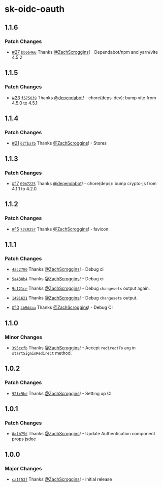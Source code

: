 # sk-oidc-oauth

## 1.1.6

### Patch Changes

- [#27](https://github.com/ZachScroggins/sk-oidc-oauth/pull/27) [`bb6b466`](https://github.com/ZachScroggins/sk-oidc-oauth/commit/bb6b4660667d4bafcd4fe2258c25abc55101bf89) Thanks [@ZachScroggins](https://github.com/ZachScroggins)! - Dependabot/npm and yarn/vite 4.5.2

## 1.1.5

### Patch Changes

- [#23](https://github.com/ZachScroggins/sk-oidc-oauth/pull/23) [`f575039`](https://github.com/ZachScroggins/sk-oidc-oauth/commit/f57503974d9f544180435f883a8de83effd2bd38) Thanks [@dependabot](https://github.com/apps/dependabot)! - chore(deps-dev): bump vite from 4.5.0 to 4.5.1

## 1.1.4

### Patch Changes

- [#21](https://github.com/ZachScroggins/sk-oidc-oauth/pull/21) [`67fba7b`](https://github.com/ZachScroggins/sk-oidc-oauth/commit/67fba7b7c4a0f8d1975595bb4e343fb77eac410e) Thanks [@ZachScroggins](https://github.com/ZachScroggins)! - Stores

## 1.1.3

### Patch Changes

- [#17](https://github.com/ZachScroggins/sk-oidc-oauth/pull/17) [`09b7225`](https://github.com/ZachScroggins/sk-oidc-oauth/commit/09b7225a1f977776189b40cfafd94413768c6d27) Thanks [@dependabot](https://github.com/apps/dependabot)! - chore(deps): bump crypto-js from 4.1.1 to 4.2.0

## 1.1.2

### Patch Changes

- [#15](https://github.com/ZachScroggins/sk-oidc-oauth/pull/15) [`73c0257`](https://github.com/ZachScroggins/sk-oidc-oauth/commit/73c0257bde45d62bf090cea3ab025803141a49df) Thanks [@ZachScroggins](https://github.com/ZachScroggins)! - favicon

## 1.1.1

### Patch Changes

- [`4ac2780`](https://github.com/ZachScroggins/sk-oidc-oauth/commit/4ac27807ff8771d99d8a8bb3a37d62d97757cd71) Thanks [@ZachScroggins](https://github.com/ZachScroggins)! - Debug ci

- [`5a438b4`](https://github.com/ZachScroggins/sk-oidc-oauth/commit/5a438b40ebf6737b1082a68fa6d9252186281a0e) Thanks [@ZachScroggins](https://github.com/ZachScroggins)! - Debug ci

- [`9c121ce`](https://github.com/ZachScroggins/sk-oidc-oauth/commit/9c121ce406e0da3dca23c6c3f97096aed7a315f9) Thanks [@ZachScroggins](https://github.com/ZachScroggins)! - Debug `changesets` output again.

- [`1491621`](https://github.com/ZachScroggins/sk-oidc-oauth/commit/14916210afb1eeaa71097b65e5127f85defa5c4f) Thanks [@ZachScroggins](https://github.com/ZachScroggins)! - Debug `changesets` output.

- [#10](https://github.com/ZachScroggins/sk-oidc-oauth/pull/10) [`4b9ddaa`](https://github.com/ZachScroggins/sk-oidc-oauth/commit/4b9ddaace2ab739b9e607b82a4d203950ab88c65) Thanks [@ZachScroggins](https://github.com/ZachScroggins)! - Debug CI

## 1.1.0

### Minor Changes

- [`395ccfb`](https://github.com/ZachScroggins/sk-oidc-oauth/commit/395ccfbe9c1dfb510f15ff227db056920a38890a) Thanks [@ZachScroggins](https://github.com/ZachScroggins)! - Accept `redirectTo` arg in `startSigninRedirect` method.

## 1.0.2

### Patch Changes

- [`92fc9bd`](https://github.com/ZachScroggins/sk-oidc-oauth/commit/92fc9bd276ae298b6c3321155f86d793df3a2610) Thanks [@ZachScroggins](https://github.com/ZachScroggins)! - Setting up CI

## 1.0.1

### Patch Changes

- [`8a1b75d`](https://github.com/ZachScroggins/sk-oidc-oauth/commit/8a1b75db56494b65917f621215a7de1aea88d857) Thanks [@ZachScroggins](https://github.com/ZachScroggins)! - Update Authentication component props jsdoc

## 1.0.0

### Major Changes

- [`ca1f53f`](https://github.com/ZachScroggins/sk-oidc-oauth/commit/ca1f53f89a418137a9a8a912864eb09bd32aeba8) Thanks [@ZachScroggins](https://github.com/ZachScroggins)! - Initial release
